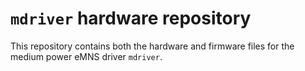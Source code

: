 # `mdriver` hardware repository

This repository contains both the hardware and firmware files for the medium power eMNS driver `mdriver`.